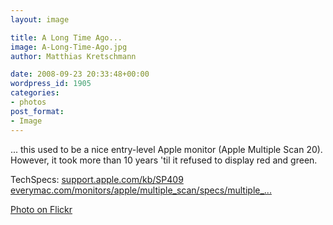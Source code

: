 ```yaml
---
layout: image

title: A Long Time Ago...
image: A-Long-Time-Ago.jpg
author: Matthias Kretschmann

date: 2008-09-23 20:33:48+00:00
wordpress_id: 1905
categories:
- photos
post_format:
- Image
---
```


... this used to be a nice entry-level Apple monitor (Apple Multiple Scan 20). However, it took more than 10 years 'til it refused to display red and green. 

TechSpecs: 
[support.apple.com/kb/SP409](http://support.apple.com/kb/SP409)
[everymac.com/monitors/apple/multiple_scan/specs/multiple_...](http://everymac.com/monitors/apple/multiple_scan/specs/multiple_scan_20.html)

[Photo on Flickr](http://www.flickr.com/photos/krema/2885095747)
